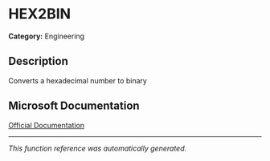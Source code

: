 # HEX2BIN

**Category:** Engineering

## Description
Converts a hexadecimal number to binary

## Microsoft Documentation
[Official Documentation](https://support.microsoft.com//en-us/office/hex2bin-function-a13aafaa-5737-4920-8424-643e581828c1)

---
*This function reference was automatically generated.*
